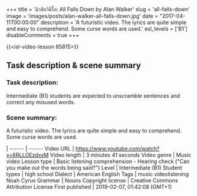 +++
title = 'มิวสิกวิดีโอ: All Falls Down by Alan Walker'
slug = 'all-falls-down'
image = 'images/posts/alan-walker-all-falls-down.jpg'
date = "2017-04-11T00:00:00"
description = 'A futuristic video. The lyrics are quite simple and easy to comprehend. Some curse words are used.'
esl_levels = ['B1']
disableComments = true
+++

{{<isl-video-lesson 85815>}}

## Task description & scene summary
### Task description:
Intermediate (B1) students are expected to unscramble sentences and correct any misused words.
### Scene summary:
A futuristic video. The lyrics are quite simple and easy to comprehend. Some curse words are used.

 | 
------ | ------
Video URL | https://www.youtube.com/watch?v=6RLLOEzdxsM
Video length | 3 minutes 41 seconds
Video genre | Music video
Lesson type | Basic listening comprehension - Hearing check ("Can you make out the words being said?")
Level | Intermediate (B1)
Student types | high school
Dialect | American English
Tags | music videolistening Noah Cyrus
Grammar | Nouns
Copyright license | Creative Commons Attribution License
First published | 2019-02-07, 01:42:08 (GMT+1)
